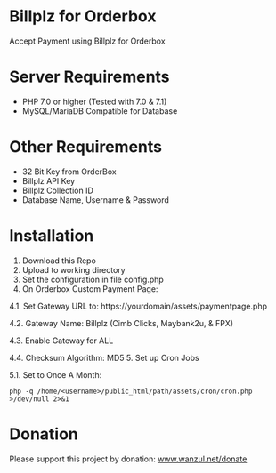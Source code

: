 # Billplz for Orderbox
Accept Payment using Billplz for Orderbox

# Server Requirements
* PHP 7.0 or higher (Tested with 7.0 & 7.1)
* MySQL/MariaDB Compatible for Database

# Other Requirements
* 32 Bit Key from OrderBox
* Billplz API Key
* Billplz Collection ID
* Database Name, Username & Password

# Installation

1. Download this Repo
2. Upload to working directory
3. Set the configuration in file config.php
4. On Orderbox Custom Payment Page:

  4.1. Set Gateway URL to: https://yourdomain/assets/paymentpage.php

  4.2. Gateway Name: Billplz (Cimb Clicks, Maybank2u, & FPX)

  4.3. Enable Gateway for ALL

  4.4. Checksum Algorithm: MD5
5. Set up Cron Jobs
  
  5.1. Set to Once A Month: 
  ```
  php -q /home/<username>/public_html/path/assets/cron/cron.php >/dev/null 2>&1
  ```
  
# Donation

Please support this project by donation: www.wanzul.net/donate


